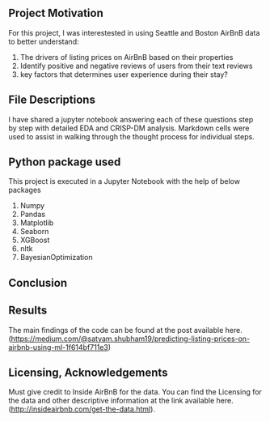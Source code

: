 ## Project Motivation<a name="motivation"></a>

For this project, I was interestested in using Seattle and Boston AirBnB data to better understand:

1. The drivers of listing prices on AirBnB based on their properties
2. Identify positive and negative reviews of users from their text reviews
3. key factors that determines user experience during their stay?


## File Descriptions <a name="files"></a>

I have shared a jupyter notebook answering each of these questions step by step with detailed EDA and CRISP-DM analysis.  Markdown cells were used to assist in walking through the thought process for individual steps. 

## Python package used <a name="files"></a>

This project is executed in a Jupyter Notebook with the help of below packages

1. Numpy
2. Pandas
3. Matplotlib
4. Seaborn
5. XGBoost
6. nltk
7. BayesianOptimization

## Conclusion <a name="files"></a>

## Results<a name="results"></a>

The main findings of the code can be found at the post available here.(https://medium.com/@satyam.shubham19/predicting-listing-prices-on-airbnb-using-ml-1f614bf711e3)

## Licensing, Acknowledgements<a name="licensing"></a>

Must give credit to Inside AirBnB for the data.  You can find the Licensing for the data and other descriptive information at the link available here. (http://insideairbnb.com/get-the-data.html).

